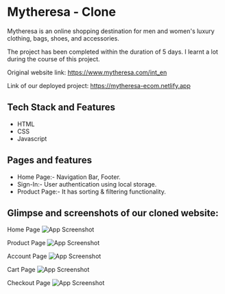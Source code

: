 
# Mytheresa - Clone

Mytheresa is an online shopping destination for men and women's luxury clothing, bags, shoes, and accessories. 

The project has been completed within the duration of 5 days. I learnt a lot during the course of this project.

Original website link: https://www.mytheresa.com/int_en

Link of our deployed project: https://mytheresa-ecom.netlify.app
## Tech Stack and Features

- HTML
- CSS
- Javascript

## Pages and features
- Home Page:- Navigation Bar, Footer.
- Sign-In:- User authentication using local storage.
- Product Page:- It has sorting & filtering functionality.

## Glimpse and screenshots of our cloned website:

Home Page
![App Screenshot](https://i.ibb.co/nCGgKcx/home.png)

Product Page
![App Screenshot](https://i.ibb.co/p1dRn7d/product.png)

Account Page
![App Screenshot](https://i.ibb.co/vqDXyZb/acc.png)

Cart Page
![App Screenshot](https://i.ibb.co/jMbsKTc/cart.png)

Checkout Page
![App Screenshot](https://i.ibb.co/qpvz2TF/check.png)
